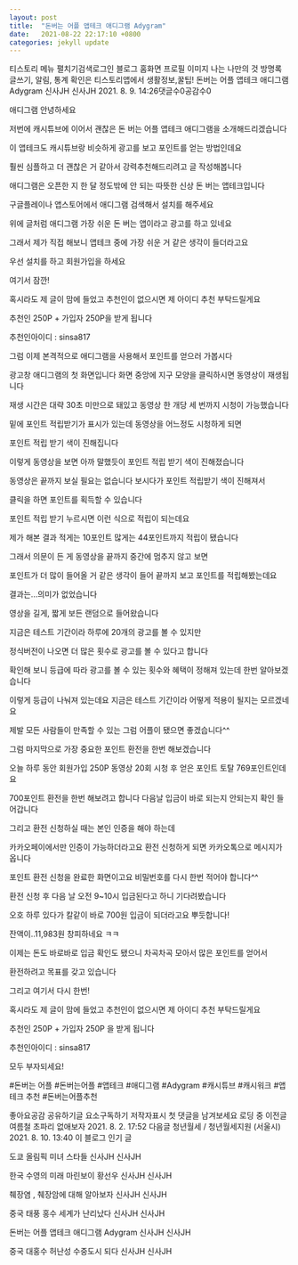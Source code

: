 ```yaml
---
layout: post
title:  "돈버는 어플 앱테크 애디그램 Adygram"
date:   2021-08-22 22:17:10 +0800
categories: jekyll update
---
```

티스토리 메뉴 펼치기검색로그인
블로그 홈화면
프로필 이미지
나는 나만의 것
방명록
글쓰기, 알림, 통계 확인은 티스토리앱에서
생활정보,꿀팁!
돈버는 어플 앱테크 애디그램 Adygram
신사JH 신사JH
2021. 8. 9. 14:26댓글수0공감수0
 


애디그램
안녕하세요 

저번에 캐시튜브에 이어서 괜찮은 돈 버는 어플 앱테크 애디그램을 소개해드리겠습니다

이 앱테크도 캐시튜브랑 비슷하게 광고를 보고 포인트를 얻는 방법인데요

훨씬 심플하고 더 괜찮은 거 같아서 강력추천해드리려고 글 작성해봅니다

애디그램은 오픈한 지 한 달 정도밖에 안 되는 따뜻한 신상 돈 버는 앱테크입니다

구글플레이나 앱스토어에서 애디그램 검색해서 설치를 해주세요

위에 글처럼 애디그램 가장 쉬운 돈 버는 앱이라고 광고를 하고 있네요

그래서 제가 직접 해보니 앱테크 중에 가장 쉬운 거 같은 생각이 들더라고요

우선 설치를 하고 회원가입을 하세요


여기서 잠깐! 

혹시라도 제 글이 맘에 들었고 추천인이 없으시면 제 아이디 추천 부탁드릴게요

추천인 250P + 가입자 250P을 받게 됩니다

추천인아이디 : sinsa817 

그럼 이제 본격적으로 애디그램을 사용해서 포인트를 얻으러 가봅시다


광고창
애디그램의 첫 화면입니다 화면 중앙에 지구 모양을 클릭하시면 동영상이 재생됩니다

재생 시간은 대략 30초 미만으로 돼있고 동영상 한 개당 세 번까지 시청이 가능했습니다

밑에 포인트 적립받기가 표시가 있는데 동영상을 어느정도 시청하게 되면 

포인트 적립 받기 색이 진해집니다


이렇게 동영상을 보면 아까 말했듯이 포인트 적립 받기 색이 진해졌습니다

동영상은 끝까지 보실 필요는 없습니다 보시다가 포인트 적립받기 색이 진해져서

 클릭을 하면 포인트를 획득할 수 있습니다



포인트 적립 받기 누르시면 이런 식으로 적립이 되는데요

제가 해본 결과 적게는 10포인트 많게는 44포인트까지 적립이 됐습니다

그래서 의문이 든 게 동영상을 끝까지 중간에 멈추지 않고 보면 

포인트가 더 많이 들어올 거 같은 생각이 들어 끝까지 보고 포인트를 적립해봤는데요

결과는...의미가 없었습니다 

영상을 길게, 짧게 보든 랜덤으로 들어왔습니다 

지금은 테스트 기간이라 하루에 20개의 광고를 볼 수 있지만

정식버전이 나오면 더 많은 횟수로 광고를 볼 수 있다고 합니다

확인해 보니 등급에 따라 광고를 볼 수 있는 횟수와 혜택이 정해져 있는데 한번 알아보겠습니다



 


이렇게 등급이 나눠져 있는데요 지금은 테스트 기간이라 어떻게 적용이 될지는 모르겠네요

제발 모든 사람들이 만족할 수 있는 그럼 어플이 됐으면 좋겠습니다^^

 


그럼 마지막으로 가장 중요한 포인트 환전을 한번 해보겠습니다

오늘 하루 동안 회원가입 250P 동영상 20회 시청 후 얻은 포인트 토탈 769포인트인데요

700포인트 환전을 한번 해보려고 합니다 다음날 입금이 바로 되는지 안되는지 확인 들어갑니다

 


그리고 환전 신청하실 때는 본인 인증을 해야 하는데 

카카오페이에서만 인증이 가능하더라고요 환전 신청하게 되면 카카오톡으로 메시지가 옵니다

 


포인트 환전 신청을 완료한 화면이고요 비밀번호를 다시 한번 적어야 합니다^^

환전 신청 후 다음 날 오전 9~10시 입금된다고 하니 기다려봤습니다

 


오호 하루 있다가 칼같이 바로 700원 입금이 되더라고요 뿌듯합니다!

잔액이..11,983원 창피하네요 ㅋㅋ 

이제는 돈도 바로바로 입금 확인도 됐으니 차곡차곡 모아서 많은 포인트를 얻어서

환전하려고 목표를 갖고 있습니다 

그리고 여기서 다시 한번!

혹시라도 제 글이 맘에 들었고 추천인이 없으시면 제 아이디 추천 부탁드릴게요

추천인 250P + 가입자 250P 을 받게 됩니다

추천인아이디 : sinsa817 

 

모두 부자되세요!

 

 

#돈버는 어플 #돈버는어플 #앱테크 #애디그램 #Adygram #캐시튜브 #캐시워크 #앱테크 추천 #돈버는어플추천

좋아요공감
공유하기글 요소구독하기
저작자표시
첫 댓글을 남겨보세요
로딩 중
이전글
여름철 초파리 없애보자
2021. 8. 2. 17:52
다음글
청년월세 / 청년월세지원 (서울시)
2021. 8. 10. 13:40
이 블로그 인기 글

도쿄 올림픽 미녀 스타들
신사JH 신사JH

한국 수영의 미래 마린보이 황선우
신사JH 신사JH

췌장염 , 췌장암에 대해 알아보자
신사JH 신사JH

중국 태풍 홍수 세계가 난리났다
신사JH 신사JH

돈버는 어플 앱테크 애디그램 Adygram
신사JH 신사JH

중국 대홍수 허난성 수중도시 되다
신사JH 신사JH